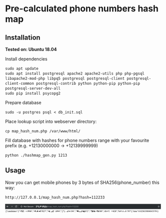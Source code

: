 # Pre-calculated phone numbers hash map

## Installation

**Tested on: Ubuntu 18.04**

Install dependencies

```
sudo apt update
sudo apt install postgresql apache2 apache2-utils php php-pgsql libapache2-mod-php libpq5 postgresql postgresql-client postgresql-client-common postgresql-contrib python python-pip python-pip postgresql-server-dev-all
sudo pip install psycopg2
```

Prepare database

```
sudo -u postgres psql < db_init.sql
```

Place lookup script into webserver directory:

```
cp map_hash_num.php /var/www/html/
```


Fill database with hashes for phone numbers range with your favourite prefix (e.g. +12130000000 -> +12139999999)

```
python ./hashmap_gen.py 1213
```

## Usage

Now you can get mobile phones by 3 bytes of SHA256(phone_number) this way:

```
http://127.0.0.1/map_hash_num.php?hash=112233
```

![ph_candidates](img/hash_api.png)
